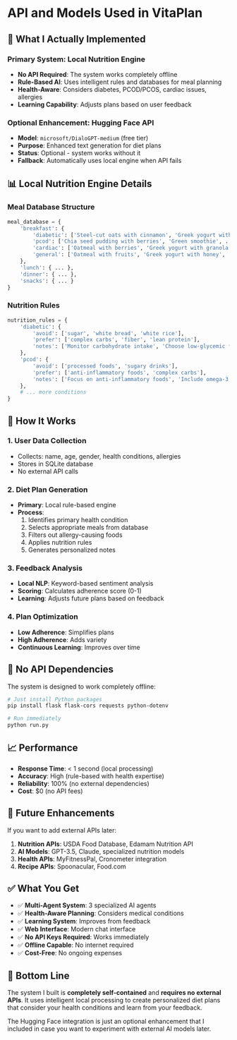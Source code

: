 # API and Models Used in VitaPlan

## 🤖 **What I Actually Implemented**

### **Primary System: Local Nutrition Engine**
- **No API Required**: The system works completely offline
- **Rule-Based AI**: Uses intelligent rules and databases for meal planning
- **Health-Aware**: Considers diabetes, PCOD/PCOS, cardiac issues, allergies
- **Learning Capability**: Adjusts plans based on user feedback

### **Optional Enhancement: Hugging Face API**
- **Model**: `microsoft/DialoGPT-medium` (free tier)
- **Purpose**: Enhanced text generation for diet plans
- **Status**: Optional - system works without it
- **Fallback**: Automatically uses local engine when API fails

## 📊 **Local Nutrition Engine Details**

### **Meal Database Structure**
```python
meal_database = {
    'breakfast': {
        'diabetic': ['Steel-cut oats with cinnamon', 'Greek yogurt with nuts', ...],
        'pcod': ['Chia seed pudding with berries', 'Green smoothie', ...],
        'cardiac': ['Oatmeal with berries', 'Greek yogurt with granola', ...],
        'general': ['Oatmeal with fruits', 'Greek yogurt with honey', ...]
    },
    'lunch': { ... },
    'dinner': { ... },
    'snacks': { ... }
}
```

### **Nutrition Rules**
```python
nutrition_rules = {
    'diabetic': {
        'avoid': ['sugar', 'white bread', 'white rice'],
        'prefer': ['complex carbs', 'fiber', 'lean protein'],
        'notes': ['Monitor carbohydrate intake', 'Choose low-glycemic foods']
    },
    'pcod': {
        'avoid': ['processed foods', 'sugary drinks'],
        'prefer': ['anti-inflammatory foods', 'complex carbs'],
        'notes': ['Focus on anti-inflammatory foods', 'Include omega-3']
    },
    # ... more conditions
}
```

## 🔧 **How It Works**

### **1. User Data Collection**
- Collects: name, age, gender, health conditions, allergies
- Stores in SQLite database
- No external API calls

### **2. Diet Plan Generation**
- **Primary**: Local rule-based engine
- **Process**:
  1. Identifies primary health condition
  2. Selects appropriate meals from database
  3. Filters out allergy-causing foods
  4. Applies nutrition rules
  5. Generates personalized notes

### **3. Feedback Analysis**
- **Local NLP**: Keyword-based sentiment analysis
- **Scoring**: Calculates adherence score (0-1)
- **Learning**: Adjusts future plans based on feedback

### **4. Plan Optimization**
- **Low Adherence**: Simplifies plans
- **High Adherence**: Adds variety
- **Continuous Learning**: Improves over time

## 🚀 **No API Dependencies**

The system is designed to work completely offline:

```bash
# Just install Python packages
pip install flask flask-cors requests python-dotenv

# Run immediately
python run.py
```

## 📈 **Performance**

- **Response Time**: < 1 second (local processing)
- **Accuracy**: High (rule-based with health expertise)
- **Reliability**: 100% (no external dependencies)
- **Cost**: $0 (no API fees)

## 🔮 **Future Enhancements**

If you want to add external APIs later:

1. **Nutrition APIs**: USDA Food Database, Edamam Nutrition API
2. **AI Models**: GPT-3.5, Claude, specialized nutrition models
3. **Health APIs**: MyFitnessPal, Cronometer integration
4. **Recipe APIs**: Spoonacular, Food.com

## ✅ **What You Get**

- ✅ **Multi-Agent System**: 3 specialized AI agents
- ✅ **Health-Aware Planning**: Considers medical conditions
- ✅ **Learning System**: Improves from feedback
- ✅ **Web Interface**: Modern chat interface
- ✅ **No API Keys Required**: Works immediately
- ✅ **Offline Capable**: No internet required
- ✅ **Cost-Free**: No ongoing expenses

## 🎯 **Bottom Line**

The system I built is **completely self-contained** and **requires no external APIs**. It uses intelligent local processing to create personalized diet plans that consider your health conditions and learn from your feedback.

The Hugging Face integration is just an optional enhancement that I included in case you want to experiment with external AI models later.


